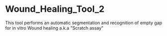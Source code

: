 # Wound_Healing_Tool_2
This tool performs an automatic segmentation and recognition of empty gap for in vitro Wound healing a.k.a "Scratch assay" 
